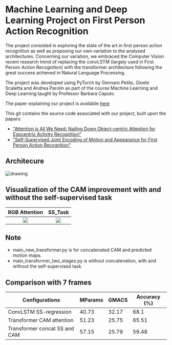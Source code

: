 # Machine Learning and Deep Learning Project on First Person Action Recognition

The project consisted in exploring the state of the art in first person action recognition as well as proposing our own variation to the analysed architectures. Concerning our variation, we embraced the Computer Vision recent research trend of replacing the convLSTM (largely used in First Person Action Recognition) with the transformer architecture following the great success achieved in Natural Language Processing.

The project was developed using PyTorch by Gennaro Petito, Gioele Scaletta and Andrea Parolin as part of the course Machine Learning and Deep Learning taught by Professor Barbara Caputo.

The paper explaining our project is available [here](https://github.com/gioele-scaletta/ML-DL-FPAR/blob/main/variation/project_paper.pdf)

This git contains the source code associated with our project, built upon the papers:

* ["Attention is All We Need: Nailing Down Object-centric Attention for Egocentric Activity Recognition"](https://arxiv.org/pdf/1807.11794.pdf)
* ["Self-Supervised Joint Encoding of Motion and Appearance for First Person Action Recognition"](https://arxiv.org/pdf/2002.03982.pdf)


## Architecure
![drawing](variation/proposed_variation.png)


## Visualization of the CAM improvement with and without the self-supervised task
RGB Attention  |  SS_Task
:-------------------------:|:-------------------------:
![](variation/attention7frame.gif)| ![](variation/ssTask.gif)


## Note
- main_new_transformer.py is for concatenated CAM and predicted motion maps.
- main_transformer_two_stages.py is without concatenation, with and without the self-supervised task.


## Comparison with 7 frames
 **Configurations**            | **MParams** | **GMACS** | **Accuracy (%)** 
-------------------------------|-------------|-----------|------------------
 ConvLSTM SS\-regression       | 40\.73      | 32\.17    | 68\.1            
 Transformer CAM attention     | 51\.23      | 25\.75    | 65\.51           
 Transformer concat SS and CAM | 57\.15      | 25\.79    | 59\.48    
